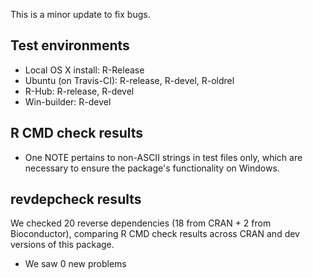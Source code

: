 This is a minor update to fix bugs.

## Test environments

* Local OS X install: R-Release
* Ubuntu (on Travis-CI): R-release, R-devel, R-oldrel
* R-Hub: R-release, R-devel
* Win-builder: R-devel

## R CMD check results

* One NOTE pertains to non-ASCII strings in test files only, which are
  necessary to ensure the package's functionality on Windows.

## revdepcheck results

We checked 20 reverse dependencies (18 from CRAN + 2 from Bioconductor), comparing R CMD check results across CRAN and dev versions of this package.

 * We saw 0 new problems
